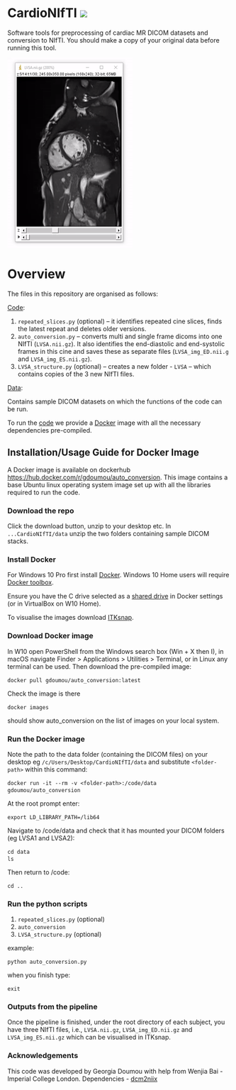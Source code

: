 # CardioNIfTI ![](https://img.shields.io/badge/beta-version-blue.svg)
Software tools for preprocessing of cardiac MR DICOM datasets and conversion to NIfTI. You should make a copy of your original data before running this tool.

![](imagej_cine.gif)

# Overview 
The files in this repository are organised as follows:

[Code](code):
1) `repeated_slices.py` (optional) – it identifies repeated cine slices, finds the latest repeat and deletes older versions.
2) `auto_conversion.py` – converts multi and single frame dicoms into one NIfTI (`LVSA.nii.gz`). It also identifies the end-diastolic and end-systolic frames in this cine and saves these as separate files (`LVSA_img_ED.nii.g` and `LVSA_img_ES.nii.gz`).
3) `LVSA_structure.py` (optional) – creates a new folder - `LVSA` – which contains copies of the 3 new NIfTI files.

[Data](data):

Contains sample DICOM datasets on which the functions of the code can be run.

To run the [code](code) we provide a [Docker](https://www.docker.com) image with all the necessary dependencies pre-compiled. 

## Installation/Usage Guide for Docker Image
A Docker image is available on dockerhub https://hub.docker.com/r/gdoumou/auto_conversion. This image contains a base Ubuntu linux operating system image set up with all the libraries required to run the code.

### Download the repo
Click the download button, unzip to your desktop etc. 
In `...CardioNIfTI/data` unzip the two folders containing sample DICOM stacks.

### Install Docker
For Windows 10 Pro first install [Docker](https://www.docker.com/docker-windows). Windows 10 Home users will require [Docker toolbox](https://docs.docker.com/toolbox/toolbox_install_windows/).

Ensure you have the C drive selected as a [shared drive](https://docs.docker.com/docker-for-windows/) in Docker settings (or in VirtualBox on W10 Home).

To visualise the images download [ITKsnap](http://www.itksnap.org/pmwiki/pmwiki.php).

### Download Docker image
In W10 open PowerShell from the Windows search box (Win + X then I), in macOS navigate Finder > Applications > Utilities > Terminal, or in Linux any terminal can be used. Then download the pre-compiled image:

  ```
  docker pull gdoumou/auto_conversion:latest
  ```
  
Check the image is there

  ```
  docker images
  ```

should show auto_conversion on the list of images on your local system.

### Run the Docker image

Note the path to the data folder (containing the DICOM files) on your desktop eg `/c/Users/Desktop/CardioNIfTI/data` and substitute `<folder-path>` within this command:
  
```
docker run -it --rm -v <folder-path>:/code/data gdoumou/auto_conversion
```

At the root prompt enter:

```
export LD_LIBRARY_PATH=/lib64
```

Navigate to /code/data and check that it has mounted your DICOM folders (eg LVSA1 and LVSA2):

```
cd data
ls
```

Then return to /code:

```
cd ..
```

### Run the python scripts 

1) `repeated_slices.py` (optional) 
2) `auto_conversion` 
3) `LVSA_structure.py` (optional)

example:

```
python auto_conversion.py
```

when you finish type:

```
exit
```

### Outputs from the pipeline
Once the pipeline is finished, under the root directory of each subject, you have three NIfTI files, i.e., `LVSA.nii.gz`, `LVSA_img_ED.nii.gz` and `LVSA_img_ES.nii.gz` which can be visualised in ITKsnap.


### Acknowledgements 
This code was developed by Georgia Doumou with help from Wenjia Bai - Imperial College London.
Dependencies - [dcm2niix](https://github.com/rordenlab/dcm2niix)



